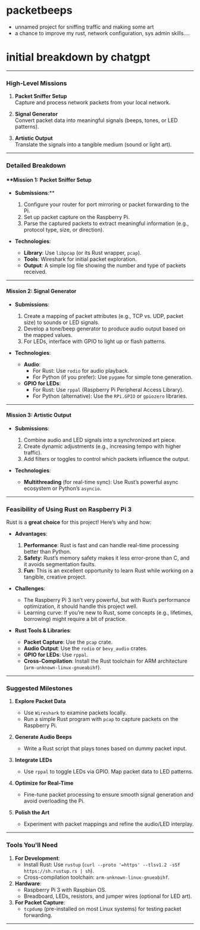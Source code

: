 # packetbeeps
- unnamed project for sniffing traffic and making some art
- a chance to improve my rust, network configuration, sys admin skills....

# initial breakdown by chatgpt

---

### **High-Level Missions**
1. **Packet Sniffer Setup**  
   Capture and process network packets from your local network.
   
2. **Signal Generator**  
   Convert packet data into meaningful signals (beeps, tones, or LED patterns).

3. **Artistic Output**  
   Translate the signals into a tangible medium (sound or light art).

---

### **Detailed Breakdown**
#### ****Mission 1: Packet Sniffer Setup**
- **Submissions**:**
  1. Configure your router for port mirroring or packet forwarding to the Pi.
  2. Set up packet capture on the Raspberry Pi.
  3. Parse the captured packets to extract meaningful information (e.g., protocol type, size, or direction).
  
- **Technologies**:
  - **Library**: Use `libpcap` (or its Rust wrapper, `pcap`).
  - **Tools**: Wireshark for initial packet exploration.
  - **Output**: A simple log file showing the number and type of packets received.

---

#### **Mission 2: Signal Generator**
- **Submissions**:
  1. Create a mapping of packet attributes (e.g., TCP vs. UDP, packet size) to sounds or LED signals.
  2. Develop a tone/beep generator to produce audio output based on the mapped values.
  3. For LEDs, interface with GPIO to light up or flash patterns.

- **Technologies**:
  - **Audio**: 
    - For Rust: Use `rodio` for audio playback.
    - For Python (if you prefer): Use `pygame` for simple tone generation.
  - **GPIO for LEDs**:
    - For Rust: Use `rppal` (Raspberry Pi Peripheral Access Library).
    - For Python (alternative): Use the `RPi.GPIO` or `gpiozero` libraries.

---

#### **Mission 3: Artistic Output**
- **Submissions**:
  1. Combine audio and LED signals into a synchronized art piece.
  2. Create dynamic adjustments (e.g., increasing tempo with higher traffic).
  3. Add filters or toggles to control which packets influence the output.

- **Technologies**:
  - **Multithreading** (for real-time sync): Use Rust’s powerful async ecosystem or Python’s `asyncio`.

---

### **Feasibility of Using Rust on Raspberry Pi 3**
Rust is a **great choice** for this project! Here’s why and how:
- **Advantages**:
  1. **Performance**: Rust is fast and can handle real-time processing better than Python.
  2. **Safety**: Rust’s memory safety makes it less error-prone than C, and it avoids segmentation faults.
  3. **Fun**: This is an excellent opportunity to learn Rust while working on a tangible, creative project.

- **Challenges**:
  - The Raspberry Pi 3 isn’t very powerful, but with Rust’s performance optimization, it should handle this project well.
  - Learning curve: If you’re new to Rust, some concepts (e.g., lifetimes, borrowing) might require a bit of practice.

- **Rust Tools & Libraries**:
  - **Packet Capture**: Use the `pcap` crate.
  - **Audio Output**: Use the `rodio` or `bevy_audio` crates.
  - **GPIO for LEDs**: Use `rppal`.
  - **Cross-Compilation**: Install the Rust toolchain for ARM architecture (`arm-unknown-linux-gnueabihf`).

---

### Suggested Milestones
1. **Explore Packet Data**  
   - Use `Wireshark` to examine packets locally.  
   - Run a simple Rust program with `pcap` to capture packets on the Raspberry Pi.  

2. **Generate Audio Beeps**  
   - Write a Rust script that plays tones based on dummy packet input.

3. **Integrate LEDs**  
   - Use `rppal` to toggle LEDs via GPIO. Map packet data to LED patterns.

4. **Optimize for Real-Time**  
   - Fine-tune packet processing to ensure smooth signal generation and avoid overloading the Pi.

5. **Polish the Art**  
   - Experiment with packet mappings and refine the audio/LED interplay.

---

### Tools You'll Need
1. **For Development**:
   - Install Rust: Use `rustup` (`curl --proto '=https' --tlsv1.2 -sSf https://sh.rustup.rs | sh`).
   - Cross-compilation toolchain: `arm-unknown-linux-gnueabihf`.
2. **Hardware**:
   - Raspberry Pi 3 with Raspbian OS.
   - Breadboard, LEDs, resistors, and jumper wires (optional for LED art).
3. **For Packet Capture**:
   - `tcpdump` (pre-installed on most Linux systems) for testing packet forwarding.

---
